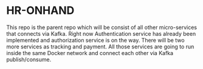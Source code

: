 # HR-ONHAND

This repo is the parent repo which will be consist of all other micro-services that connects via Kafka. Right now Authentication service has already been implemented and authorization service is on the way. There will be two more services as tracking and payment. All those services are going to run inside the same Docker network and connect each other via Kafka publish/consume.